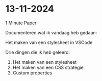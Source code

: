 # 13-11-2024

1 Minute Paper

Documenteren wat ik vandaag heb gedaan: 

Het maken van een stylesheet in VSCode

Drie dingen die ik heb geleerd:

1. Het maken van een stylesheet
2. Het maken van een CSS strategie
3. Custom properties